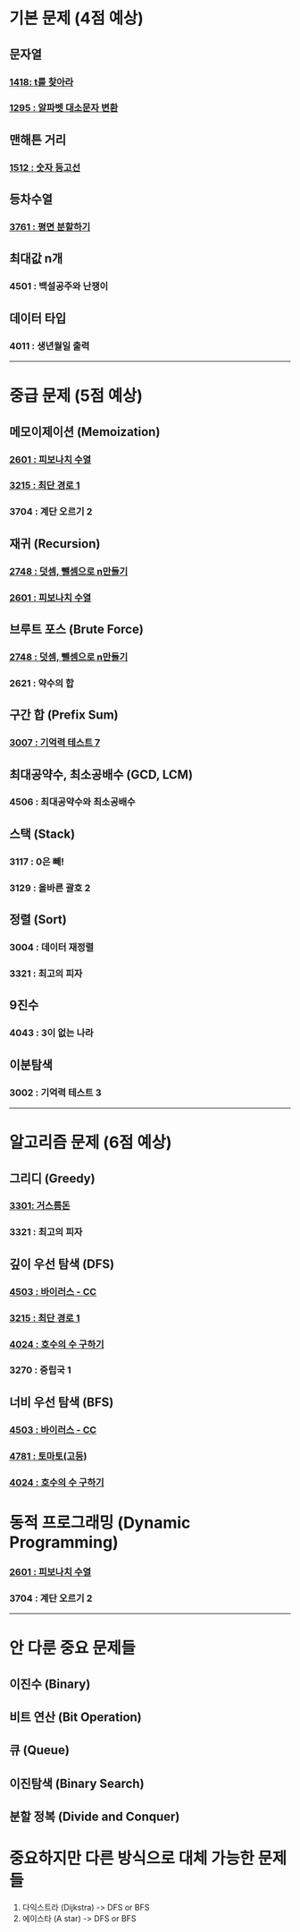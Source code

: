 # 기본 문제 (4점 예상)
## 문자열
### [1418: t를 찾아라](code/20250107_1418.c)
### [1295 : 알파벳 대소문자 변환](code/20250111_1295.c)

## 맨해튼 거리
### [1512 : 숫자 등고선](code/20250110_1512.c)

## 등차수열
### [3761 : 평면 분할하기](code/20250106_3761.c)

## 최대값 n개
### 4501 : 백설공주와 난쟁이

## 데이터 타입
### 4011 : 생년월일 출력

---

# 중급 문제 (5점 예상)
## 메모이제이션 (Memoization)
### [2601 : 피보나치 수열](code/20250109_2601.c)
### [3215 : 최단 경로 1](code/20250110_3215.c)
### 3704 : 계단 오르기 2

## 재귀 (Recursion)
### [2748 : 덧셈, 뺄셈으로 n만들기](code/20250107_2748.c)
### [2601 : 피보나치 수열](code/20250109_2601.c)

## 브루트 포스 (Brute Force)
### [2748 : 덧셈, 뺄셈으로 n만들기](code/20250107_2748.c)
### 2621 : 약수의 합

## 구간 합 (Prefix Sum)
### [3007 : 기억력 테스트 7](code/20250108_3007.c)

## 최대공약수, 최소공배수 (GCD, LCM)
### 4506 : 최대공약수와 최소공배수

## 스택 (Stack)
### 3117 : 0은 빼!
### 3129 : 올바른 괄호 2

## 정렬 (Sort)
### 3004 : 데이터 재정렬
### 3321 : 최고의 피자

## 9진수
### 4043 : 3이 없는 나라

## 이분탐색
### 3002 : 기억력 테스트 3

---

# 알고리즘 문제 (6점 예상)
## 그리디 (Greedy)
### [3301: 거스름돈](code/20250108_3301.c)
### 3321 : 최고의 피자

## 깊이 우선 탐색 (DFS)
### [4503 : 바이러스 - CC](code/20250109_4503.c)
### [3215 : 최단 경로 1](code/20250110_3215.c)
### [4024 : 호수의 수 구하기](code/20250111_4024.c)
### 3270 : 중립국 1

## 너비 우선 탐색 (BFS)
### [4503 : 바이러스 - CC](code/20250109_4503.c)
### [4781 : 토마토(고등)](code/20250111_4781.c)
### [4024 : 호수의 수 구하기](code/20250111_4024.c)

# 동적 프로그래밍 (Dynamic Programming)
### [2601 : 피보나치 수열](code/20250109_2601.c)
### 3704 : 계단 오르기 2

---

# 안 다룬 중요 문제들
## 이진수 (Binary)
## 비트 연산 (Bit Operation)
## 큐 (Queue)
## 이진탐색 (Binary Search)
## 분할 정복 (Divide and Conquer)

# 중요하지만 다른 방식으로 대체 가능한 문제들
1. 다익스트라 (Dijkstra) -> DFS or BFS
2. 에이스타 (A star) -> DFS or BFS
